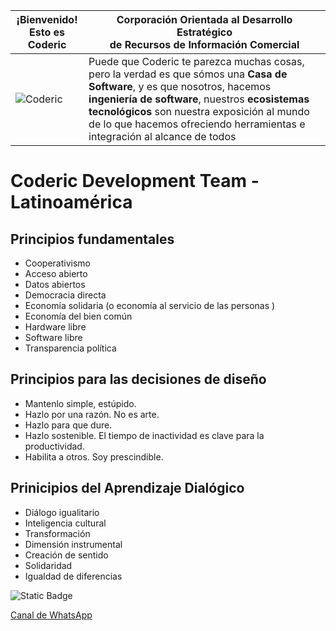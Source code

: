 | ¡Bienvenido!<br>Esto es Coderic | Corporación Orientada al Desarrollo Estratégico<br>de Recursos de Información Comercial |
|---|---|
| ![Coderic](https://github.com/coderic.png) | Puede que Coderic te parezca muchas cosas, pero la verdad es que sómos una **Casa de Software**, y es que nosotros, hacemos **ingeniería de software**, nuestros **ecosistemas tecnológicos** son nuestra exposición al mundo de lo que hacemos ofreciendo herramientas e integración al alcance de todos |

# Coderic Development Team - Latinoamérica
## Principios fundamentales

- Cooperativismo
- Acceso abierto
- Datos abiertos
- Democracia directa
- Economía solidaria (o economía al servicio de las personas )
- Economía del bien común
- Hardware libre
- Software libre
- Transparencia política

## Principios para las decisiones de diseño

- Mantenlo simple, estúpido.
- Hazlo por una razón. No es arte.
- Hazlo para que dure.
- Hazlo sostenible. El tiempo de inactividad es clave para la productividad.
- Habilita a otros. Soy prescindible.

## Prinicipios del Aprendizaje Dialógico

- Diálogo igualitario
- Inteligencia cultural
- Transformación
- Dimensión instrumental
- Creación de sentido
- Solidaridad
- Igualdad de diferencias

<img alt="Static Badge" src="https://img.shields.io/badge/CODERIC-TEAM-orange" /> 

[Canal de WhatsApp](https://whatsapp.com/channel/0029Vb2MVYD1NCrQb0msDe0K)
